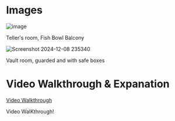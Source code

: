 # Images
![image](https://github.com/user-attachments/assets/91a33390-5021-4d8f-9172-1b21dcb0d3ef)

Teller's room, Fish Bowl Balcony

![Screenshot 2024-12-08 235340](https://github.com/user-attachments/assets/e6bc8f13-8d94-4da3-84ad-f6b83f671dde)

Vault room, guarded and with safe boxes


# Video Walkthrough & Expanation

[Video Walkthrough](https://youtu.be/wZRGpLUp_tc)

Video WalKthrough!
